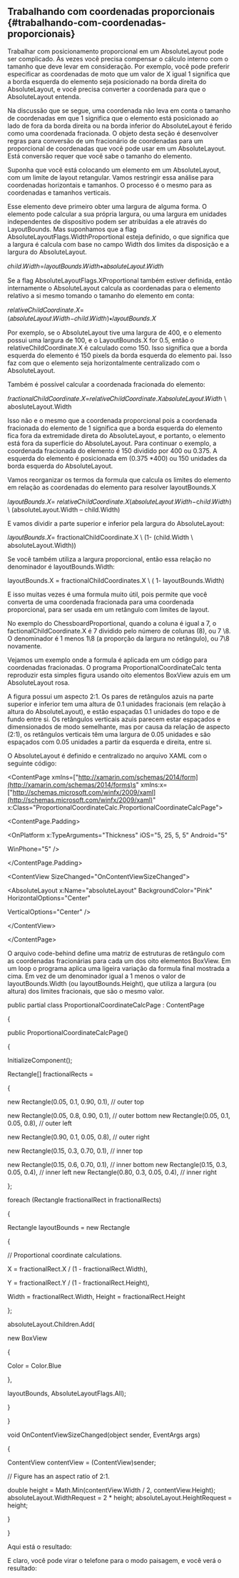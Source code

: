 ## Trabalhando com coordenadas proporcionais {#trabalhando-com-coordenadas-proporcionais}

Trabalhar com posicionamento proporcional em um AbsoluteLayout pode ser complicado. Às vezes você precisa compensar o cálculo interno com o tamanho que deve levar em consideração. Por exemplo, você pode preferir especificar as coordenadas de moto que um valor de X igual 1 significa que a borda esquerda do elemento seja posicionado na borda direita do AbsoluteLayout, e você precisa converter a coordenada para que o AbsoluteLayout entenda.

Na discussão que se segue, uma coordenada não leva em conta o tamanho de coordenadas em que 1 significa que o elemento está posicionado ao lado de fora da borda direita ou na borda inferior do AbsoluteLayout é ferido como uma coordenada fracionada. O objeto desta seção é desenvolver regras para conversão de um fracionário de coordenadas para um proporcional de coordenadas que você pode usar em um AbsoluteLayout. Está conversão requer que você sabe o tamanho do elemento.

Suponha que você está colocando um elemento em um AbsoluteLayout, com um limite de layout retangular. Vamos restringir essa análise para coordenadas horizontais e tamanhos. O processo é o mesmo para as coordenadas e tamanhos verticais.

Esse elemento deve primeiro obter uma largura de alguma forma. O elemento pode calcular a sua própria largura, ou uma largura em unidades independentes de dispositivo podem ser atribuídas a ele através do LayoutBounds. Mas suponhamos que a flag AbsoluteLayoutFlags.WidthProportional esteja definido, o que significa que a largura é calcula com base no campo Width dos limites da disposição e a largura do AbsoluteLayout.

𝑐ℎ𝑖𝑙𝑑.𝑊𝑖𝑑𝑡ℎ=𝑙𝑎𝑦𝑜𝑢𝑡𝐵𝑜𝑢𝑛𝑑𝑠.𝑊𝑖𝑑𝑡ℎ∗𝑎𝑏𝑠𝑜𝑙𝑢𝑡𝑒𝐿𝑎𝑦𝑜𝑢𝑡.𝑊𝑖𝑑𝑡ℎ

Se a flag AbsoluteLayoutFlags.XProportional também estiver definida, então internamente o AbsoluteLayout calcula as coordenadas para o elemento relativo a si mesmo tomando o tamanho do elemento em conta:

𝑟𝑒𝑙𝑎𝑡𝑖𝑣𝑒𝐶ℎ𝑖𝑙𝑑𝐶𝑜𝑜𝑟𝑑𝑖𝑛𝑎𝑡𝑒.𝑋=(𝑎𝑏𝑠𝑜𝑙𝑢𝑡𝑒𝐿𝑎𝑦𝑜𝑢𝑡.𝑊𝑖𝑑𝑡ℎ−𝑐ℎ𝑖𝑙𝑑.𝑊𝑖𝑑𝑡ℎ)∗𝑙𝑎𝑦𝑜𝑢𝑡𝐵𝑜𝑢𝑛𝑑𝑠.𝑋

Por exemplo, se o AbsoluteLayout tive uma largura de 400, e o elemento possui uma largura de 100, e o LayoutBounds.X for 0.5, então o relativeChildCoordinate.X é calculado como 150\. Isso significa que a borda esquerda do elemento é 150 pixels da borda esquerda do elemento pai. Isso faz com que o elemento seja horizontalmente centralizado com o AbsoluteLayout.

Também é possível calcular a coordenada fracionada do elemento:

𝑓𝑟𝑎𝑐𝑡𝑖𝑜𝑛𝑎𝑙𝐶ℎ𝑖𝑙𝑑𝐶𝑜𝑜𝑟𝑑𝑖𝑛𝑎𝑡𝑒.𝑋=𝑟𝑒𝑙𝑎𝑡𝑖𝑣𝑒𝐶ℎ𝑖𝑙𝑑𝐶𝑜𝑜𝑟𝑑𝑖𝑛𝑎𝑡𝑒.𝑋𝑎𝑏𝑠𝑜𝑙𝑢𝑡𝑒𝐿𝑎𝑦𝑜𝑢𝑡.𝑊𝑖𝑑𝑡ℎ \ abosluteLayout.Width

Isso não e o mesmo que a coordenada proporcional pois a coordenada fracionada do elemento de 1 significa que a borda esquerda do elemento fica fora da extremidade direta do AbsoluteLayout, e portanto, o elemento está fora da superfície do AbsoluteLayout. Para continuar o exemplo, a coordenada fracionada do elemento é 150 dividido por 400 ou 0.375\. A esquerda do elemento é posicionada em (0.375 *400) ou 150 unidades da borda esquerda do AbsoluteLayout.

Vamos reorganizar os termos da formula que calcula os limites do elemento em relação as coordenadas do elemento para resolver layoutBounds.X

𝑙𝑎𝑦𝑜𝑢𝑡𝐵𝑜𝑢𝑛𝑑𝑠.𝑋= 𝑟𝑒𝑙𝑎𝑡𝑖𝑣𝑒𝐶ℎ𝑖𝑙𝑑𝐶𝑜𝑜𝑟𝑑𝑖𝑛𝑎𝑡𝑒.𝑋(𝑎𝑏𝑠𝑜𝑙𝑢𝑡𝑒𝐿𝑎𝑦𝑜𝑢𝑡.𝑊𝑖𝑑𝑡ℎ−cℎ𝑖𝑙𝑑.𝑊𝑖𝑑𝑡ℎ) \ (absoluteLayout.Width – child.Width)

E vamos dividir a parte superior e inferior pela largura do AbsoluteLayout:

𝑙𝑎𝑦𝑜𝑢𝑡𝐵𝑜𝑢𝑛𝑑𝑠.𝑋= fractionalChildCoordinate.X \ (1- (child.Width \ absoluteLayout.Width))

Se você também utiliza a largura proporcional, então essa relação no denominador é layoutBounds.Width:

layoutBounds.X = fractionalChildCoordinates.X \ ( 1- layoutBounds.Width)

E isso muitas vezes é uma formula muito útil, pois permite que você converta de uma coordenada fracionada para uma coordenada proporcional, para ser usada em um retângulo com limites de layout.

No exemplo do ChessboardProportional, quando a coluna é igual a 7, o factionalChildCoordinate.X é 7 dividido pelo número de colunas (8), ou 7 \8\. O denominador é 1 menos 1\8 (a proporção da largura no retângulo), ou 7\8 novamente.

Vejamos um exemplo onde a formula é aplicada em um código para coordenadas fracionadas. O programa ProportionalCoordinateCalc tenta reproduzir esta simples figura usando oito elementos BoxView azuis em um AbsoluteLayout rosa.

A figura possui um aspecto 2:1\. Os pares de retângulos azuis na parte superior e inferior tem uma altura de 0.1 unidades fracionais (em relação à altura do AbsoluteLayout), e estão espaçadas 0.1 unidades do topo e de fundo entre si. Os retângulos verticais azuis parecem estar espaçados e dimensionados de modo semelhante, mas por causa da relação de aspecto (2:1), os retângulos verticais têm uma largura de 0.05 unidades e são espaçados com 0.05 unidades a partir da esquerda e direita, entre si.

O AbsoluteLayout é definido e centralizado no arquivo XAML com o seguinte código:

&lt;ContentPage xmlns=[&quot;http://xamarin.com/schemas/2014/form](http://xamarin.com/schemas/2014/forms)s&quot; xmlns:x=[&quot;http://schemas.microsoft.com/winfx/2009/xaml](http://schemas.microsoft.com/winfx/2009/xaml)&quot; x:Class=&quot;ProportionalCoordinateCalc.ProportionalCoordinateCalcPage&quot;&gt;

&lt;ContentPage.Padding&gt;

&lt;OnPlatform x:TypeArguments=&quot;Thickness&quot; iOS=&quot;5, 25, 5, 5&quot; Android=&quot;5&quot;

WinPhone=&quot;5&quot; /&gt;

&lt;/ContentPage.Padding&gt;

&lt;ContentView SizeChanged=&quot;OnContentViewSizeChanged&quot;&gt;

&lt;AbsoluteLayout x:Name=&quot;absoluteLayout&quot; BackgroundColor=&quot;Pink&quot; HorizontalOptions=&quot;Center&quot;

VerticalOptions=&quot;Center&quot; /&gt;

&lt;/ContentView&gt;

&lt;/ContentPage&gt;

O arquivo code-behind define uma matriz de estruturas de retângulo com as coordenadas fracionárias para cada um dos oito elementos BoxView. Em um loop o programa aplica uma ligeira variação da formula final mostrada a cima. Em vez de um denominador igual a 1 menos o valor de layoutBounds.Width (ou layoutBounds.Height), que utiliza a largura (ou altura) dos limites fracionais, que são o mesmo valor.

public partial class ProportionalCoordinateCalcPage : ContentPage

{

public ProportionalCoordinateCalcPage()

{

InitializeComponent();

Rectangle[] fractionalRects =

{

new Rectangle(0.05, 0.1, 0.90, 0.1), // outer top

new Rectangle(0.05, 0.8, 0.90, 0.1), // outer bottom new Rectangle(0.05, 0.1, 0.05, 0.8), // outer left

new Rectangle(0.90, 0.1, 0.05, 0.8), // outer right

new Rectangle(0.15, 0.3, 0.70, 0.1), // inner top

new Rectangle(0.15, 0.6, 0.70, 0.1), // inner bottom new Rectangle(0.15, 0.3, 0.05, 0.4), // inner left new Rectangle(0.80, 0.3, 0.05, 0.4), // inner right

};

foreach (Rectangle fractionalRect in fractionalRects)

{

Rectangle layoutBounds = new Rectangle

{

// Proportional coordinate calculations.

X = fractionalRect.X / (1 - fractionalRect.Width),

Y = fractionalRect.Y / (1 - fractionalRect.Height),

Width = fractionalRect.Width, Height = fractionalRect.Height

};

absoluteLayout.Children.Add(

new BoxView

{

Color = Color.Blue

},

layoutBounds, AbsoluteLayoutFlags.All);

}

}

void OnContentViewSizeChanged(object sender, EventArgs args)

{

ContentView contentView = (ContentView)sender;

// Figure has an aspect ratio of 2:1.

double height = Math.Min(contentView.Width / 2, contentView.Height); absoluteLayout.WidthRequest = 2 * height; absoluteLayout.HeightRequest = height;

}

}

Aqui está o resultado:

E claro, você pode virar o telefone para o modo paisagem, e você verá o resultado: